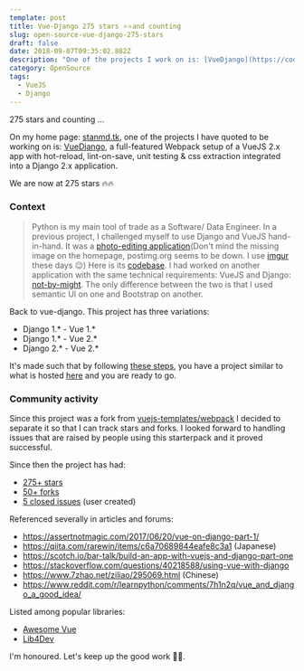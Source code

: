 ```yaml
---
template: post
title: Vue-Django 275 stars ⭐️⭐️and counting
slug: open-source-vue-django-275-stars
draft: false
date: 2018-09-07T09:35:02.882Z
description: "One of the projects I work on is: [VueDjango](https://code.stanmd.tk/vue-django/), a full-featured Webpack setup of a VueJS 2.x app with hot-reload, lint-on-save, unit testing & css extraction integrated into a Django 2.x application.\nGuess what, it is now at 275 stars \U0001F525\U0001F525"
category: OpenSource
tags:
  - VueJS
  - Django
---
```

275 stars and counting ...

On my home page: [stanmd.tk](stanmd.tk), one of the projects I have quoted to be working on is: [VueDjango](https://code.stanmd.tk/vue-django/), a full-featured Webpack setup of a VueJS 2.x app with hot-reload, lint-on-save, unit testing & css extraction integrated into a Django 2.x application.

We are now at 275 stars 🔥🔥

### Context

> Python is my main tool of trade as a Software/ Data Engineer. In a previous project, I challenged myself to use Django and VueJS hand-in-hand. It was a [photo-editing application](https://sjourney.herokuapp.com/)(Don't mind the missing image on the homepage, postimg.org seems to be down. I use [imgur](https://imgur.com) these days 😉) Here is its [codebase](https://github.com/NdagiStanley/symmetrical-journey). I had worked on another application with the same technical requirements: VueJS and Django: [not-by-might](http://nbm-doit.herokuapp.com/). The only difference between the two is that I used semantic UI on one and Bootstrap on another.

Back to vue-django. This project has three variations:
- Django 1.* - Vue 1.*
- Django 1.* - Vue 2.*
- Django 2.* - Vue 2.*

It's made such that by following [these steps](https://github.com/NdagiStanley/vue-django#usage-of-vuedjango), you have a project similar to what is hosted [here](https://vuedjango.herokuapp.com/) and you are ready to go.

### Community activity

Since this project was a fork from [vuejs-templates/webpack](https://github.com/vuejs-templates/webpack) I decided to separate it so that I can track stars and forks. I looked forward to handling issues that are raised by people using this starterpack and it proved successful.

Since then the project has had:
- [275+ stars](https://github.com/NdagiStanley/vue-django/stargazers)
- [50+ forks](https://github.com/NdagiStanley/vue-django/network/members)
- [5 closed issues](https://github.com/NdagiStanley/vue-django/issues?q=is%3Aissue+is%3Aclosed+label%3Abug) (user created)

Referenced severally in articles and forums:
- https://assertnotmagic.com/2017/06/20/vue-on-django-part-1/
- https://qiita.com/rarewin/items/c6a70689844eafe8c3a1 (Japanese)
- https://scotch.io/bar-talk/build-an-app-with-vuejs-and-django-part-one
- https://stackoverflow.com/questions/40218588/using-vue-with-django
- https://www.7zhao.net/ziliao/295069.html (Chinese)
- https://www.reddit.com/r/learnpython/comments/7h1n2q/vue_and_django_a_good_idea/

Listed among popular libraries:
- [Awesome Vue](https://github.com/vuejs/awesome-vue#scaffold)
- [Lib4Dev](http://www.lib4dev.com/info/NdagiStanley/vue-django/101198992)

I'm honoured. Let's keep up the good work 💪🏽.
